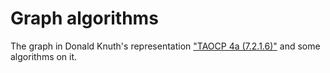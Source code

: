 # Graph algorithms
The graph in Donald Knuth's representation ["TAOCP 4a (7.2.1.6)"](https://www.amazon.com/Art-Computer-Programming-Combinatorial-Algorithms/dp/0201038048) and some algorithms on it.